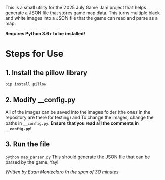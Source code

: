 This is a small utility for the 2025 July Game Jam project that helps generate a JSON file that stores game map data.
This turns multiple black and white images into a JSON file that the game can read and parse as a map.

**__Requires Python 3.6+ to be installed!__**

# Steps for Use

## 1. Install the pillow library
```pip install pillow```

## 2. Modify __config.py
All of the images can be saved into the images folder (the ones in the repository are there for testing) and 
To change the images, change the paths in `__config.py`. **Ensure that you read all the comments in `__config.py`!**

## 3. Run the file
```python map_parser.py```
This should generate the JSON file that can be parsed by the game. Yay!

*Written by Euan Monteclaro in the span of 30 minutes*